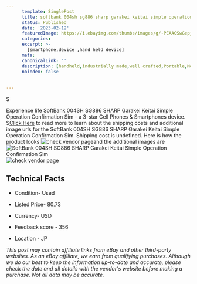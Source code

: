 ```yaml
---
      template: SinglePost
      title: softbank 004sh sg886 sharp garakei keitai simple operation confirmation sim
      status: Published
      date: '2023-02-12'
      featuredImage: https://i.ebayimg.com/thumbs/images/g/-PEAAOSwGepj6I8F/s-l225.jpg
      categories: 
      excerpt: >-
        [smartphone,device ,hand held device]
      meta:
      canonicalLink: ''
      description: [handheld,industrially made,well crafted,Portable,Mobile,Compact,Convenient,Lightweight,Maneuverable,Man-portable,Miniature,Carriable,Hand-held,Light,Holdable,Transportable,Mobile device,Pocket-sized,On-the-go,Wireless,Cordless,Compact size,Convenient size, smartphone,device ,hand held device]
      noindex: false
      
        
---
```

$

Experience life SoftBank 004SH SG886 SHARP Garakei Keitai Simple Operation Confirmation Sim - a 3-star Cell Phones & Smartphones device.
$[Click Here](https://www.ebay.com/itm/304802341937?hash=item46f7a2a431%3Ag%3A-PEAAOSwGepj6I8F&mkevt=1&mkcid=1&mkrid=711-53200-19255-0&campid=%253CePNCampaignId%253E&customid=%253CreferenceId%253E&toolid=10049) to read more to learn about the shipping costs and additional image urls for the SoftBank 004SH SG886 SHARP Garakei Keitai Simple Operation Confirmation Sim. Shipping cost is undefined. Here is how the product looks ![check vendor page](https://i.ebayimg.com/thumbs/images/g/-PEAAOSwGepj6I8F/s-l225.jpg)and the additional images are![SoftBank 004SH SG886 SHARP Garakei Keitai Simple Operation Confirmation Sim](https://i.ebayimg.com/images/g/-PEAAOSwGepj6I8F/s-l1200.jpg)![check vendor page](https://origin-galleryplus.ebayimg.com/ws/web/304802341937_2_0_1/225x225.jpg,https://origin-galleryplus.ebayimg.com/ws/web/304802341937_3_0_1/225x225.jpg,https://origin-galleryplus.ebayimg.com/ws/web/304802341937_4_0_1/225x225.jpg,https://origin-galleryplus.ebayimg.com/ws/web/304802341937_5_0_1/225x225.jpg,https://origin-galleryplus.ebayimg.com/ws/web/304802341937_6_0_1/225x225.jpg,https://origin-galleryplus.ebayimg.com/ws/web/304802341937_7_0_1/225x225.jpg,https://origin-galleryplus.ebayimg.com/ws/web/304802341937_8_0_1/225x225.jpg)



 ## Technical Facts 



     
      

 - Condition- Used 


      

 - Listed Price- 80.73 


      

 - Currency- USD 


      

 - Feedback score - 356 


      

 - Location - JP 


      
      

 *_This post may contain affiliate links from eBay and other third-party websites. As an eBay affiliate, we earn from qualifying purchases. Although we do our best to keep the information up-to-date and accurate, please check the date and all details with the vendor's website before making a purchase. Not all data may be accurate._*






